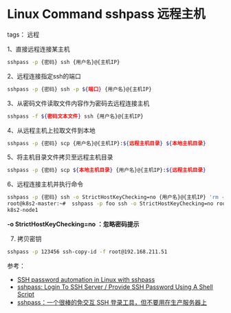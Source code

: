 #  Linux Command sshpass 远程主机
tags： 远程

1、直接远程连接某主机

```bash
sshpass -p {密码} ssh {用户名}@{主机IP}
```

2、远程连接指定ssh的端口

```bash
sshpass -p {密码} ssh -p ${端口} {用户名}@{主机IP} 
```

3、从密码文件读取文件内容作为密码去远程连接主机

```bash
sshpass -f ${密码文本文件} ssh {用户名}@{主机IP} 
```

4、从远程主机上拉取文件到本地

```bash
sshpass -p {密码} scp {用户名}@{主机IP}:${远程主机目录} ${本地主机目录}
```

5、将主机目录文件拷贝至远程主机目录

```bash
sshpass -p {密码} scp ${本地主机目录} {用户名}@{主机IP}:${远程主机目录} 
```

6、远程连接主机并执行命令

```bash
sshpass -p {密码} ssh -o StrictHostKeyChecking=no {用户名}@{主机IP} 'rm -rf /tmp/test'
root@k8s2-master:~#  sshpass -p foo ssh -o StrictHostKeyChecking=no root@192.168.211.51 "hostname"
k8s2-node1

```

**-o StrictHostKeyChecking=no ：忽略密码提示**

7. 拷贝密钥

```bash
sshpass -p 123456 ssh-copy-id -f root@192.168.211.51
```

参考：

 - [SSH password automation in Linux with sshpass](https://www.redhat.com/sysadmin/ssh-automation-sshpass)
 - [sshpass: Login To SSH Server / Provide SSH Password Using A Shell Script](https://www.cyberciti.biz/faq/noninteractive-shell-script-ssh-password-provider/)
 - [sshpass：一个很棒的免交互 SSH 登录工具，但不要用在生产服务器上](https://linux.cn/article-8086-1.html)

